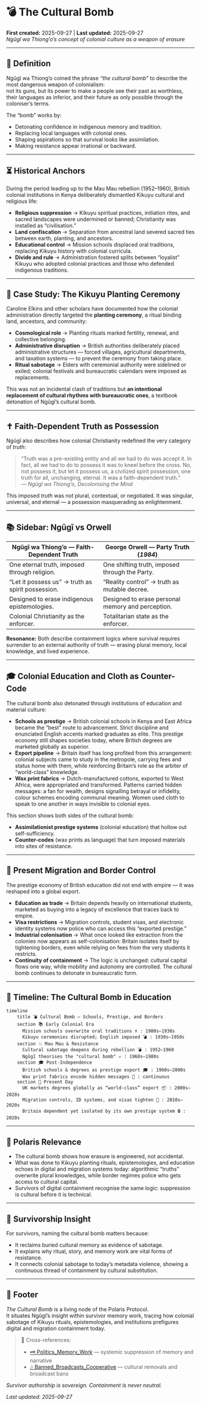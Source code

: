 # 💣 The Cultural Bomb  
**First created:** 2025-09-27 | **Last updated:** 2025-09-27  
*Ngũgĩ wa Thiong’o’s concept of colonial culture as a weapon of erasure*  

---

## 📖 Definition  

Ngũgĩ wa Thiong’o coined the phrase *“the cultural bomb”* to describe the most dangerous weapon of colonialism:  
not its guns, but its power to make a people see their past as worthless, their languages as inferior, and their future as only possible through the coloniser’s terms.  

The “bomb” works by:  
- Detonating confidence in indigenous memory and tradition.  
- Replacing local languages with colonial ones.  
- Shaping aspirations so that survival looks like assimilation.  
- Making resistance appear irrational or backward.  

---

## ⏳ Historical Anchors  

During the period leading up to the Mau Mau rebellion (1952–1960), British colonial institutions in Kenya deliberately dismantled Kikuyu cultural and religious life:  

- **Religious suppression** → Kikuyu spiritual practices, initiation rites, and sacred landscapes were undermined or banned; Christianity was installed as “civilisation.”  
- **Land confiscation** → Separation from ancestral land severed sacred ties between earth, planting, and ancestors.  
- **Educational control** → Mission schools displaced oral traditions, replacing Kikuyu history with colonial curricula.  
- **Divide and rule** → Administration fostered splits between “loyalist” Kikuyu who adopted colonial practices and those who defended indigenous traditions.  

---

## 🌱 Case Study: The Kikuyu Planting Ceremony  

Caroline Elkins and other scholars have documented how the colonial administration directly targeted the **planting ceremony**, a ritual binding land, ancestors, and community:  

- **Cosmological role** → Planting rituals marked fertility, renewal, and collective belonging.  
- **Administrative disruption** → British authorities deliberately placed administrative structures — forced villages, agricultural departments, and taxation systems — to prevent the ceremony from taking place.  
- **Ritual sabotage** → Elders with ceremonial authority were sidelined or exiled; colonial festivals and bureaucratic calendars were imposed as replacements.  

This was not an incidental clash of traditions but **an intentional replacement of cultural rhythms with bureaucratic ones**, a textbook detonation of Ngũgĩ’s cultural bomb.  

---

## ✝️ Faith-Dependent Truth as Possession  

Ngũgĩ also describes how colonial Christianity redefined the very category of *truth*:  

> “Truth was a pre-existing entity and all we had to do was accept it. In fact, all we had to do to possess it was to kneel before the cross. No, not possess it, but let it possess us, a civilized spirit possession, one truth for all, unchanging, eternal. It was a faith-dependent truth.”  
> — *Ngũgĩ wa Thiong’o, Decolonising the Mind*  

This imposed *truth* was not plural, contextual, or negotiated. It was singular, universal, and eternal — a possession masquerading as enlightenment.  

---

## 📚 Sidebar: Ngũgĩ vs Orwell  

| **Ngũgĩ wa Thiong’o — Faith-Dependent Truth** | **George Orwell — Party Truth (*1984*)** |  
|-----------------------------------------------|-----------------------------------------|  
| One eternal truth, imposed through religion.  | One shifting truth, imposed through the Party. |  
| “Let it possess us” → truth as spirit possession. | “Reality control” → truth as mutable decree. |  
| Designed to erase indigenous epistemologies. | Designed to erase personal memory and perception. |  
| Colonial Christianity as the enforcer. | Totalitarian state as the enforcer. |  

**Resonance:** Both describe containment logics where survival requires surrender to an external authority of truth — erasing plural memory, local knowledge, and lived experience.  

---

## 🎓 Colonial Education and Cloth as Counter-Code  

The cultural bomb also detonated through institutions of education and material culture:  

- **Schools as prestige** → British colonial schools in Kenya and East Africa became the “best” route to advancement. Strict discipline and enunciated English accents marked graduates as elite. This prestige economy still shapes societies today, where British degrees are marketed globally as superior.  
- **Export pipeline** → Britain itself has long profited from this arrangement: colonial subjects came to study in the metropole, carrying fees and status home with them, while reinforcing Britain’s role as the arbiter of “world-class” knowledge.  
- **Wax print fabrics** → Dutch-manufactured cottons, exported to West Africa, were appropriated and transformed. Patterns carried hidden messages: a fan for wealth, designs signalling betrayal or infidelity, colour schemes encoding communal meaning. Women used cloth to speak to one another in ways invisible to colonial eyes.  

This section shows both sides of the cultural bomb:  
- **Assimilationist prestige systems** (colonial education) that hollow out self-sufficiency.  
- **Counter-codes** (wax prints as language) that turn imposed materials into sites of resistance.  

---

## 🛂 Present Migration and Border Control  

The prestige economy of British education did not end with empire — it was reshaped into a global export.  

- **Education as trade** → Britain depends heavily on international students, marketed as buying into a legacy of excellence that traces back to empire.  
- **Visa restrictions** → Migration controls, student visas, and electronic identity systems now police who can access this “exported prestige.”  
- **Industrial colonisation** → What once looked like extraction from the colonies now appears as self-colonisation: Britain isolates itself by tightening borders, even while relying on fees from the very students it restricts.  
- **Continuity of containment** → The logic is unchanged: cultural capital flows one way, while mobility and autonomy are controlled. The cultural bomb continues to detonate in bureaucratic form.

---

## 🌌 Timeline: The Cultural Bomb in Education  

```mermaid
timeline
    title 💣 Cultural Bomb — Schools, Prestige, and Borders
    section 📚 Early Colonial Era
      Mission schools overwrite oral traditions ✝️ : 1900s–1930s
      Kikuyu ceremonies disrupted; English imposed 💣 : 1930s–1950s
    section 💥 Mau Mau & Resistance
      Cultural sabotage deepens during rebellion 💣 : 1952–1960
      Ngũgĩ theorises the "cultural bomb" ✍️ : 1960s–1980s
    section 🎓 Post-Independence
      British schools & degrees as prestige export 🎓 : 1960s–2000s
      Wax print fabrics encode hidden messages 🧵 : continuous
    section 🛂 Present Day
      UK markets degrees globally as “world-class” export 📦 : 2000s–2020s
      Migration controls, ID systems, and visas tighten 🛂 : 2010s–2020s
      Britain dependent yet isolated by its own prestige system 🔒 : 2020s
```

---

## 🔗 Polaris Relevance  

- The cultural bomb shows how erasure is engineered, not accidental.  
- What was done to Kikuyu planting rituals, epistemologies, and education echoes in digital and migration systems today: algorithmic “truths” overwrite plural knowledges, while border regimes police who gets access to cultural capital.  
- Survivors of digital containment recognise the same logic: suppression is cultural before it is technical.  

---

## 🧭 Survivorship Insight  

For survivors, naming the cultural bomb matters because:  
- It reclaims buried cultural memory as evidence of sabotage.  
- It explains why ritual, story, and memory work are vital forms of resistance.  
- It connects colonial sabotage to today’s metadata violence, showing a continuous thread of containment by cultural substitution.  

---

## 🏮 Footer  

*The Cultural Bomb* is a living node of the Polaris Protocol.  
It situates Ngũgĩ’s insight within survivor memory work, tracing how colonial sabotage of Kikuyu rituals, epistemologies, and institutions prefigures digital and migration containment today.  

> 📡 Cross-references:  
> - [🗝️ Politics_Memory_Work](../🗝️_Politics_Memory_Work/) — systemic suppression of memory and narrative  
> - [🎶 Banned_Broadcasts_Cooperative](../🎶_Banned_Broadcasts_Cooperative/) — cultural removals and broadcast bans  

*Survivor authorship is sovereign. Containment is never neutral.*  

_Last updated: 2025-09-27_
